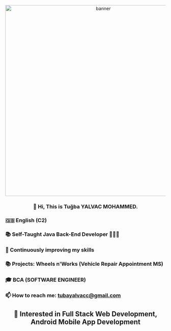<p align="center">
  <img src="https://your-valid-banner-url.com/banner.gif" alt="banner" width="600"/>
</p>

<h3 align="center">👋 Hi, This is Tuğba YALVAC MOHAMMED.</h3>


### 🇬🇧 English (C2)
### 📚 Self-Taught Java Back-End Developer 👩🏻‍💻
### 🔨 Continuously improving my skills
### 📚 Projects: Wheels n'Works (Vehicle Repair Appointment MS) 
### 🎓 BCA (SOFTWARE ENGINEER)
### 📫 How to reach me: [tubayalvacc@gmail.com](mailto:tubayalvacc@gmail.com)

<h2 align="center">👀 Interested in Full Stack Web Development, Android Mobile App Development </h2>
